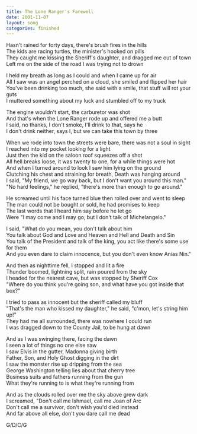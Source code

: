 ```yaml
---
title: The Lone Ranger's Farewell
date: 2001-11-07
layout: song
categories: finished
---
```

Hasn't rained for forty days, there's brush fires in the hills  
The kids are racing turtles, the minister's hooked on pills  
They caught me kissing the Sheriff's daughter, and dragged me out of town  
Left me on the side of the road I was trying not to drown

I held my breath as long as I could and when I came up for air  
All I saw was an angel perched on a cloud, she smiled and flipped her hair  
You've been drinking too much, she said with a smile, that stuff will rot your guts  
I muttered something about my luck and stumbled off to my truck

The engine wouldn't start, the carburetor was shot  
And that's when the Lone Ranger rode up and offered me a butt  
I said, no thanks, I don't smoke, I'll drink to that, says he  
I don't drink neither, says I, but we can take this town by three

When we rode into town the streets were bare, there was not a soul in sight  
I reached into my pocket looking for a light  
Just then the kid on the saloon roof squeezes off a shot  
All hell breaks loose, it was twenty to one, for a while things were hot  
And when I turned around to look I saw him lying on the ground  
Clutching his chest and straining for breath, Death was hanging around  
I said, "My friend, we go way back, but I don't want you around this man."  
"No hard feelings," he replied, "there's more than enough to go around."

He screamed until his face turned blue then rolled over and went to sleep  
The man could not be bought or sold, he had promises to keep  
The last words that I heard him say before he let go  
Were "I may come and I may go, but I don't talk of Michelangelo."

I said, "What do you mean, you don't talk about him  
You talk about God and Love and Heaven and Hell and Death and Sin  
You talk of the President and talk of the king, you act like there's some use for them  
And you even dare to claim innocence, but you don't even know Anias Nin."

And then as nighttime fell, I stopped and lit a fire  
Thunder boomed, lightning split, rain poured from the sky  
I headed for the nearest cave, but was stopped by Sheriff Cox  
"Where do you think you're going son, and what have you got inside that box?"

I tried to pass as innocent but the sheriff called my bluff  
"That's the man who kissed my daughter," he said, "c'mon, let's string him up!"  
They had me all surrounded, there was nowhere I could run  
I was dragged down to the County Jail, to be hung at dawn

And as I was swinging there, facing the dawn  
I seen a lot of things no one else saw  
I saw Elvis in the gutter, Madonna giving birth  
Father, Son, and Holy Ghost digging in the dirt  
I saw the monster rise up dripping from the sea  
George Washington telling lies about that cherry tree  
Business suits and fathers running from the gun  
What they're running to is what they're running from

And as the clouds rolled over me the sky above grew dark  
I screamed, "Don't call me Ishmael, call me Joan of Arc  
Don't call me a survivor, don't wish you'd died instead  
And far above all else, don't you dare call me dead

<div class="chords">G/D/C/G</div>

